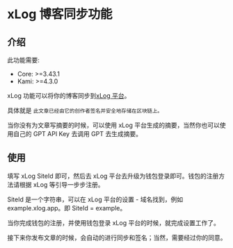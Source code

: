 # xLog 博客同步功能

## 介绍

此功能需要:

- Core: >=3.43.1
- Kami: >=4.3.0

xLog 功能可以将你的博客同步到[xLog 平台](https://xlog.app/)。

具体就是 `此文章已经由它的创作者签名并安全地存储在区块链上。`

当你没有为文章写摘要的时候，可以使用 xLog 平台生成的摘要，当然你也可以使用自己的 GPT API Key 去调用 GPT 去生成摘要。

## 使用

填写 xLog SiteId 即可，然后去 xLog 平台去升级为钱包登录即可。钱包的注册方法请根据 xLog 等引导一步步注册。

SiteId 是一个字符串，可以在 xLog 平台的设置 - 域名找到，例如 example.xlog.app。即 SiteId = example。

当你完成钱包的注册，并使用钱包登录 xLog 平台的时候，就完成设置工作了。

接下来你发布文章的时候，会自动的进行同步和签名；当然，需要经过你的同意。
